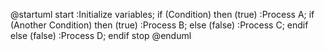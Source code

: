@startuml
start
:Initialize variables;
if (Condition) then (true)
  :Process A;
  if (Another Condition) then (true)
    :Process B;
  else (false)
    :Process C;
  endif
else (false)
  :Process D;
endif
stop
@enduml
